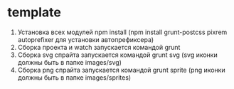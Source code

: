 # template

1. Установка всех модулей npm install (npm install grunt-postcss pixrem autoprefixer для установки автопрефиксера)
2. Сборка проекта и watch запускается командой grunt
3. Сборка svg спрайта запускается командой grunt svg (svg иконки должны быть в папке images/svg)
3. Сборка png спрайта запускается командой grunt sprite (png иконки должны быть в папке images/sprites)